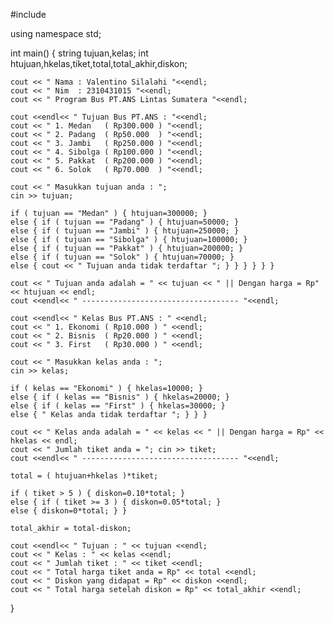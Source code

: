#include <iostream>

using namespace std;

int main()
{
    string tujuan,kelas;
    int htujuan,hkelas,tiket,total,total_akhir,diskon;

    cout << " Nama : Valentino Silalahi "<<endl;
    cout << " Nim  : 2310431015 "<<endl;
    cout << " Program Bus PT.ANS Lintas Sumatera "<<endl;

    cout <<endl<< " Tujuan Bus PT.ANS : "<<endl;
    cout << " 1. Medan   ( Rp300.000 ) "<<endl;
    cout << " 2. Padang  ( Rp50.000  ) "<<endl;
    cout << " 3. Jambi   ( Rp250.000 ) "<<endl;
    cout << " 4. Sibolga ( Rp100.000 ) "<<endl;
    cout << " 5. Pakkat  ( Rp200.000 ) "<<endl;
    cout << " 6. Solok   ( Rp70.000  ) "<<endl;

    cout << " Masukkan tujuan anda : ";
    cin >> tujuan;

    if ( tujuan == "Medan" ) { htujuan=300000; }
    else { if ( tujuan == "Padang" ) { htujuan=50000; }
    else { if ( tujuan == "Jambi" ) { htujuan=250000; }
    else { if ( tujuan == "Sibolga" ) { htujuan=100000; }
    else { if ( tujuan == "Pakkat" ) { htujuan=200000; }
    else { if ( tujuan == "Solok" ) { htujuan=70000; }
    else { cout << " Tujuan anda tidak terdaftar "; } } } } } }

    cout << " Tujuan anda adalah = " << tujuan << " || Dengan harga = Rp" << htujuan << endl;
    cout <<endl<< " ----------------------------------- "<<endl;

    cout <<endl<< " Kelas Bus PT.ANS : " <<endl;
    cout << " 1. Ekonomi ( Rp10.000 ) " <<endl;
    cout << " 2. Bisnis  ( Rp20.000 ) " <<endl;
    cout << " 3. First   ( Rp30.000 ) " <<endl;

    cout << " Masukkan kelas anda : ";
    cin >> kelas;

    if ( kelas == "Ekonomi" ) { hkelas=10000; }
    else { if ( kelas == "Bisnis" ) { hkelas=20000; }
    else { if ( kelas == "First" ) { hkelas=30000; }
    else { " Kelas anda tidak terdaftar "; } } }

    cout << " Kelas anda adalah = " << kelas << " || Dengan harga = Rp" << hkelas << endl;
    cout << " Jumlah tiket anda = "; cin >> tiket;
    cout <<endl<< " ----------------------------------- "<<endl;

    total = ( htujuan+hkelas )*tiket;

    if ( tiket > 5 ) { diskon=0.10*total; }
    else { if ( tiket >= 3 ) { diskon=0.05*total; }
    else { diskon=0*total; } }

    total_akhir = total-diskon;

    cout <<endl<< " Tujuan : " << tujuan <<endl;
    cout << " Kelas : " << kelas <<endl;
    cout << " Jumlah tiket : " << tiket <<endl;
    cout << " Total harga tiket anda = Rp" << total <<endl;
    cout << " Diskon yang didapat = Rp" << diskon <<endl;
    cout << " Total harga setelah diskon = Rp" << total_akhir <<endl;
}

